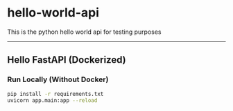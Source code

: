 # hello-world-api

This is the python hello world api for testing purposes

---

## Hello FastAPI (Dockerized)

### Run Locally (Without Docker)
```bash
pip install -r requirements.txt
uvicorn app.main:app --reload
```